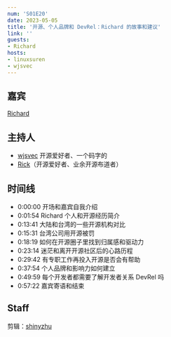```yaml
---
num: 'S01E20'
date: 2023-05-05
title: '开源、个人品牌和 DevRel：Richard 的故事和建议'
link: ''
guests:
- Richard
hosts:
- linuxsuren
- wjsvec
---
```


## 嘉宾

[Richard](https://twitter.com/richardllin)

## 主持人

- [wjsvec](https://github.com/wjsvec) 开源爱好者、一个码字的
- [Rick](https://github.com/linuxsuren)（开源爱好者、业余开源布道者）

## 时间线

* 0:00:00 开场和嘉宾自我介绍
* 0:01:54 Richard 个人和开源经历简介
* 0:13:41 大陆和台湾的一些开源机构对比
* 0:15:31 台湾公司用开源被罚
* 0:18:19 如何在开源圈子里找到归属感和驱动力
* 0:23:14 迷茫和离开开源社区后的心路历程
* 0:29:42 有专职工作再投入开源是否会有帮助
* 0:37:54 个人品牌和影响力如何建立
* 0:49:59 每个开发者都需要了解开发者关系 DevRel 吗
* 0:57:22 嘉宾寄语和结束

## Staff

剪辑：[shinyzhu](https://github.com/shinyzhu)
